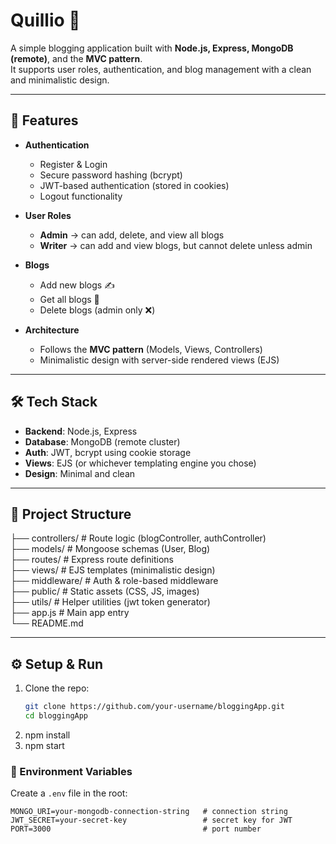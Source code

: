 # Quillio 📝

A simple blogging application built with **Node.js, Express, MongoDB (remote)**, and the **MVC pattern**.  
It supports user roles, authentication, and blog management with a clean and minimalistic design.

---

## 🚀 Features
- **Authentication**
  - Register & Login
  - Secure password hashing (bcrypt)
  - JWT-based authentication (stored in cookies)
  - Logout functionality

- **User Roles**
  - **Admin** → can add, delete, and view all blogs
  - **Writer** → can add and view blogs, but cannot delete unless admin

- **Blogs**
  - Add new blogs ✍️
  - Get all blogs 📖
  - Delete blogs (admin only ❌)

- **Architecture**
  - Follows the **MVC pattern** (Models, Views, Controllers)
  - Minimalistic design with server-side rendered views (EJS)

---

## 🛠️ Tech Stack
- **Backend**: Node.js, Express
- **Database**: MongoDB (remote cluster)
- **Auth**: JWT, bcrypt using cookie storage
- **Views**: EJS (or whichever templating engine you chose)
- **Design**: Minimal and clean

---

## 📂 Project Structure

├── controllers/   # Route logic (blogController, authController)  
├── models/        # Mongoose schemas (User, Blog)  
├── routes/        # Express route definitions  
├── views/         # EJS templates (minimalistic design)  
├── middleware/    # Auth & role-based middleware  
├── public/        # Static assets (CSS, JS, images)  
├── utils/         # Helper utilities (jwt token generator)  
├── app.js         # Main app entry  
└── README.md  


---

## ⚙️ Setup & Run

1. Clone the repo:
   ```bash
   git clone https://github.com/your-username/bloggingApp.git
   cd bloggingApp
2. npm install
3. npm start

### 🔑 Environment Variables

Create a `.env` file in the root:

```env
MONGO_URI=your-mongodb-connection-string   # connection string
JWT_SECRET=your-secret-key                 # secret key for JWT
PORT=3000                                  # port number


